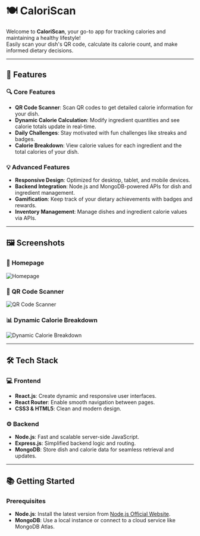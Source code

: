 # 🍽️ **CaloriScan**  

Welcome to **CaloriScan**, your go-to app for tracking calories and maintaining a healthy lifestyle!  
Easily scan your dish's QR code, calculate its calorie count, and make informed dietary decisions.  

---

## 🚀 **Features**  

### 🔍 **Core Features**  
- **QR Code Scanner**: Scan QR codes to get detailed calorie information for your dish.  
- **Dynamic Calorie Calculation**: Modify ingredient quantities and see calorie totals update in real-time.  
- **Daily Challenges**: Stay motivated with fun challenges like streaks and badges.  
- **Calorie Breakdown**: View calorie values for each ingredient and the total calories of your dish.  

### 💡 **Advanced Features**  
- **Responsive Design**: Optimized for desktop, tablet, and mobile devices.  
- **Backend Integration**: Node.js and MongoDB-powered APIs for dish and ingredient management.  
- **Gamification**: Keep track of your dietary achievements with badges and rewards.  
- **Inventory Management**: Manage dishes and ingredient calorie values via APIs.  

---

## 🖼️ **Screenshots**  

### 📱 **Homepage**  
![Homepage](https://via.placeholder.com/800x400)

### 📲 **QR Code Scanner**  
![QR Code Scanner](https://via.placeholder.com/800x400)

### 📊 **Dynamic Calorie Breakdown**  
![Dynamic Calorie Breakdown](https://via.placeholder.com/800x400)

---

## 🛠️ **Tech Stack**  

### 💻 **Frontend**  
- **React.js**: Create dynamic and responsive user interfaces.  
- **React Router**: Enable smooth navigation between pages.  
- **CSS3 & HTML5**: Clean and modern design.

### ⚙️ **Backend**  
- **Node.js**: Fast and scalable server-side JavaScript.  
- **Express.js**: Simplified backend logic and routing.  
- **MongoDB**: Store dish and calorie data for seamless retrieval and updates.

---

## 📚 **Getting Started**

### Prerequisites  
- **Node.js**: Install the latest version from [Node.js Official Website](https://nodejs.org/).  
- **MongoDB**: Use a local instance or connect to a cloud service like MongoDB Atlas.  
